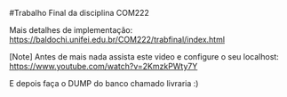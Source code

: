 #Trabalho Final da disciplina COM222

Mais detalhes de implementação: https://baldochi.unifei.edu.br/COM222/trabfinal/index.html

[Note]
  Antes de mais nada assista este video e configure o seu localhost: https://www.youtube.com/watch?v=2KmzkPWty7Y
  
  E depois faça o DUMP do banco chamado livraria :)
